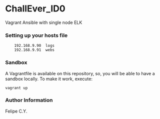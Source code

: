 # ChallEver_ID0

Vagrant Ansible with single node ELK 

### Setting up your hosts file
```
    192.168.9.90  logs
    192.168.9.91  webs
```

### Sandbox 

A Vagrantfile is available on this repository, so, you will be able to have a sandbox locally. To make it work, execute: 

``` 
vagrant up 
```

### Author Information

Felipe C.Y.   


